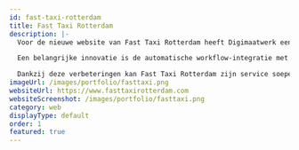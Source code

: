 ```yaml
---
id: fast-taxi-rotterdam
title: Fast Taxi Rotterdam
description: |-
  Voor de nieuwe website van Fast Taxi Rotterdam heeft Digimaatwerk een moderne, gebruiksvriendelijke en volledig geoptimaliseerde oplossing ontwikkeld die een aanzienlijke verbetering biedt ten opzichte van de oude website. De nieuwe site is sneller, mobielvriendelijk en beschikt over een intuïtieve interface waarmee klanten eenvoudig ritten kunnen boeken.

  Een belangrijke innovatie is de automatische workflow-integratie met WhatsApp Business. Bestellingen die via de website binnenkomen, worden direct doorgestuurd naar WhatsApp, waardoor chauffeurs sneller reageren en ritten efficiënter plannen. Dit verkort niet alleen de responstijd, maar verhoogt ook de klanttevredenheid en het aantal afgeronde boekingen.

  Dankzij deze verbeteringen kan Fast Taxi Rotterdam zijn service soepeler uitvoeren, meer klanten bedienen en uiteindelijk meer winst genereren. Deze case illustreert hoe slimme technologie en een goed ontworpen website bijdragen aan bedrijfsoptimalisatie en groei.
imageUrl: /images/portfolio/fasttaxi.png
websiteUrl: https://www.fasttaxirotterdam.com
websiteScreenshot: /images/portfolio/fasttaxi.png
category: web
displayType: default
order: 1
featured: true
---
```

